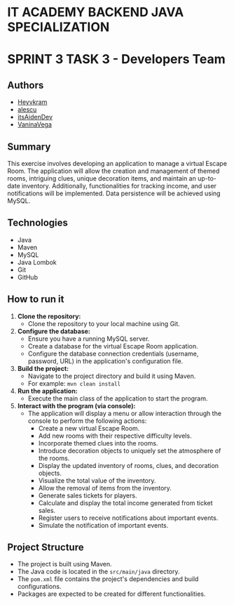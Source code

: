 
# IT ACADEMY BACKEND JAVA SPECIALIZATION

# SPRINT 3 TASK 3 - Developers Team

## Authors

* [Heyvkram](https://github.com/Heyvkram)
* [alescu](https://github.com/alescu)
* [itsAidenDev](https://github.com/itsAidenDev)
* [VaninaVega](https://github.com/VaninaVega)

## Summary

This exercise involves developing an application to manage a virtual Escape Room. The application will allow the creation and management of themed rooms, intriguing clues, unique decoration items, and maintain an up-to-date inventory. Additionally, functionalities for tracking income, and user notifications will be implemented. Data persistence will be achieved using MySQL.

## Technologies

* Java
* Maven
* MySQL
* Java Lombok
* Git
* GitHub

## How to run it

1.  **Clone the repository:**
	* Clone the repository to your local machine using Git.
2.  **Configure the database:**
	* Ensure you have a running MySQL server.
	* Create a database for the virtual Escape Room application.
	* Configure the database connection credentials (username, password, URL) in the application's configuration file.
3.  **Build the project:**
	* Navigate to the project directory and build it using Maven.
	* For example: `mvn clean install`
4.  **Run the application:**
	* Execute the main class of the application to start the program.
5.  **Interact with the program (via console):**
	* The application will display a menu or allow interaction through the console to perform the following actions:
		* Create a new virtual Escape Room.
		* Add new rooms with their respective difficulty levels.
		* Incorporate themed clues into the rooms.
		* Introduce decoration objects to uniquely set the atmosphere of the rooms.
		* Display the updated inventory of rooms, clues, and decoration objects.
		* Visualize the total value of the inventory.
		* Allow the removal of items from the inventory.
		* Generate sales tickets for players.
		* Calculate and display the total income generated from ticket sales.
		* Register users to receive notifications about important events.
		* Simulate the notification of important events.

## Project Structure

* The project is built using Maven.
* The Java code is located in the `src/main/java` directory.
* The `pom.xml` file contains the project's dependencies and build configurations.
* Packages are expected to be created for different functionalities.